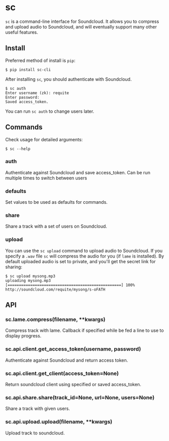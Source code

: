 # sc
`sc` is a command-line interface for Soundcloud. It allows you to compress and
upload audio to Soundcloud, and will eventually support many other useful
features.

## Install
Preferred method of install is `pip`:

    $ pip install sc-cli

After installing `sc`, you should authenticate with Soundcloud.

    $ sc auth
    Enter username (zk): requite
    Enter password:
    Saved access_token.

You can run `sc auth` to change users later.


## Commands
Check usage for detailed arguments:

    $ sc --help

### auth
Authenticate against Soundcloud and save access_token. Can be run multiple times
to switch between users

### defaults
Set values to be used as defaults for commands.

### share
Share a track with a set of users on Soundcloud.

### upload
You can use the `sc upload` command to upload audio to Soundcloud. If you
specify a `.wav` file `sc` will compress the audio for you (if `lame` is
installed). By default uploaded audio is set to private, and you'll get the secret
link for sharing:

    $ sc upload mysong.mp3
    uploading mysong.mp3 [==================================================] 100%
    http://soundcloud.com/requite/mysong/s-oFATH

## API

### sc.lame.compress(filename, **kwargs)
Compress track with lame. Callback if specified while be fed a line to use to
display progress.

### sc.api.client.get_access_token(username, password)
Authenticate against Soundcloud and return access token.

### sc.api.client.get_client(access_token=None)
Return soundcloud client using specified or saved access_token.

### sc.api.share.share(track_id=None, url=None, users=None)
Share a track with given users.

### sc.api.upload.upload(filename, **kwargs)
Upload track to soundcloud.

